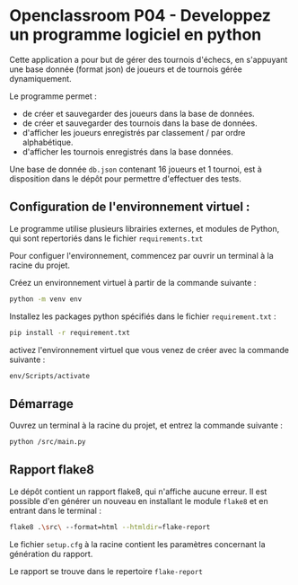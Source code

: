 # Openclassroom P04 - Developpez un programme logiciel en python

Cette application a pour but de gérer des tournois d'échecs, en s'appuyant une base donnée (format json) de joueurs et de tournois gérée dynamiquement.

Le programme permet :

- de créer et sauvegarder des joueurs dans la base de données.
- de créer et sauvegarder des tournois dans la base de données.
- d'afficher les joueurs enregistrés par classement / par ordre alphabétique.
- d'afficher les tournois enregistrés dans la base données.

Une base de donnée ```db.json``` contenant 16 joueurs et 1 tournoi, est à disposition dans le dépôt pour permettre d'effectuer des tests.

## Configuration de l'environnement virtuel :

Le programme utilise plusieurs librairies externes, et modules de Python, qui sont repertoriés dans le fichier ```requirements.txt```

Pour configuer l'environnement, commencez par ouvrir un terminal à la racine du projet.

Créez un environnement virtuel à partir de la commande suivante : 
```bash
python -m venv env
```
Installez les packages python spécifiés dans le fichier ```requirement.txt``` :

```bash
pip install -r requirement.txt
```

activez l'environnement virtuel que vous venez de créer avec la commande suivante :

```bash
env/Scripts/activate
```


## Démarrage 

Ouvrez un terminal à la racine du projet, et entrez la commande suivante :

```bash
python /src/main.py
```

## Rapport flake8

Le dépôt contient un rapport flake8, qui n'affiche aucune erreur. Il est possible d'en générer un nouveau en installant le module ```flake8``` et en entrant dans le terminal :

```bash
flake8 .\src\ --format=html --htmldir=flake-report
```

Le fichier ```setup.cfg``` à la racine contient les paramètres concernant la génération du rapport.

Le rapport se trouve dans le repertoire ```flake-report```
